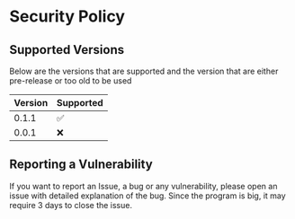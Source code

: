 # Security Policy

## Supported Versions

Below are the versions that are supported and the version that are either pre-release or too old to be used

| Version | Supported          |
| ------- | ------------------ |
| 0.1.1   | :white_check_mark: |
| 0.0.1   | :x:                |

## Reporting a Vulnerability

If you want to report an Issue, a bug or any vulnerability, please open an issue with detailed explanation of the bug. Since the program is big, it may require 3 days to close the issue.
